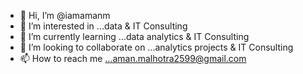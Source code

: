 - 👋 Hi, I’m @iamamanm
- 👀 I’m interested in ...data & IT Consulting
- 🌱 I’m currently learning ...data analytics & IT  Consulting 
- 💞️ I’m looking to collaborate on ...analytics projects & IT  Consulting  
- 📫 How to reach me ...aman.malhotra2599@gmail.com

<!---
iamamanm/iamamanm is a ✨ special ✨ repository because its `README.md` (this file) appears on your GitHub profile.
You can click the Preview link to take a look at your changes.
--->
